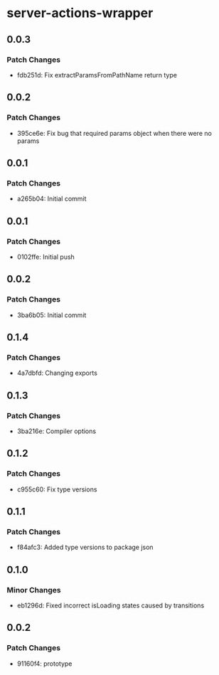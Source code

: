 # server-actions-wrapper

## 0.0.3

### Patch Changes

- fdb251d: Fix extractParamsFromPathName return type

## 0.0.2

### Patch Changes

- 395ce6e: Fix bug that required params object when there were no params

## 0.0.1

### Patch Changes

- a265b04: Initial commit

## 0.0.1

### Patch Changes

- 0102ffe: Initial push

## 0.0.2

### Patch Changes

- 3ba6b05: Initial commit

## 0.1.4

### Patch Changes

- 4a7dbfd: Changing exports

## 0.1.3

### Patch Changes

- 3ba216e: Compiler options

## 0.1.2

### Patch Changes

- c955c60: Fix type versions

## 0.1.1

### Patch Changes

- f84afc3: Added type versions to package json

## 0.1.0

### Minor Changes

- eb1296d: Fixed incorrect isLoading states caused by transitions

## 0.0.2

### Patch Changes

- 91160f4: prototype
